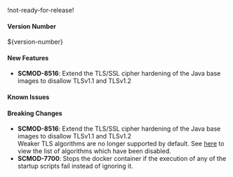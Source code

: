 !not-ready-for-release!

#### Version Number
${version-number}

#### New Features
- **SCMOD-8516**: Extend the TLS/SSL cipher hardening of the Java base images to disallow TLSv1.1 and TLSv1.2

#### Known Issues

#### Breaking Changes
- **SCMOD-8516**: Extend the TLS/SSL cipher hardening of the Java base images to disallow TLSv1.1 and TLSv1.2  
Weaker TLS algorithms are no longer supported by default.  See [here](src/main/docker/disableWeakTlsAlgorithms.patch) to view the list of algorithms which have been disabled.
- **SCMOD-7700**:  Stops the docker container if the execution of any of the startup scripts fail instead of ignoring it.
